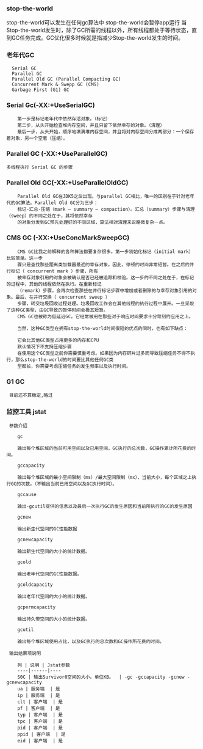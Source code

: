 ### stop-the-world
  stop-the-world可以发生在任何gc算法中
  stop-the-world会暂停app运行
  当Stop-the-world发生时，除了GC所需的线程以外，所有线程都处于等待状态，直到GC任务完成。GC优化很多时候就是指减少Stop-the-world发生的时间。

### 老年代GC
      Serial GC
      Parallel GC
      Parallel Old GC (Parallel Compacting GC)
      Concurrent Mark & Swepp GC (CMS)
      Garbage First (G1) GC

### Serial Gc(-XX:+UseSerialGC)
        第一步是标记老年代中依然存活对象。（标记）
        第二步，从头开始检查堆内存空间，并且只留下依然幸存的对象。（清理）
        最后一步，从头开始，顺序地填满堆内存空间，并且将对内存空间分成两部分：一个保存着对象，另一个空着（压缩）。

### Parallel GC (-XX:+UseParallelGC)
    多线程执行 Serial GC 的步骤

### Parallel Old GC(-XX:+UseParallelOldGC)
        Parallel Old GC在JDK5之后出现。与parallel GC相比，唯一的区别在于针对老年代的GC算法。Parallel Old GC分为三步：
        标记-汇总-压缩（mark – summary – compaction）。汇总（summary）步骤与清理（sweep）的不同之处在于，其将依然幸存
        的对象分发到GC预先处理好的不同区域，算法相对清理来说略微复杂一点。

### CMS GC (-XX:+UseConcMarkSweepGC)
        CMS GC比我之前解释的各种算法都要复杂很多。第一步初始化标记（initial mark） 比较简单。这一步
        骤只是查找那些距离类加载器最近的幸存对象。因此，停顿的时间非常短暂。在之后的并行标记（ concurrent mark ）步骤，所有
        被幸存对象引用的对象会被确认是否已经被追踪和校验。这一步的不同之处在于，在标记的过程中，其他的线程依然在执行。在重新标记
        （remark）步骤，会再次检查那些在并行标记步骤中增加或者删除的与幸存对象引用的对象。最后，在并行交换（ concurrent sweep ）
        步骤，转交垃圾回收过程处理。垃圾回收工作会在其他线程的执行过程中展开。一旦采取了这种GC类型，由GC导致的暂停时间会极其短暂。
        CMS GC也被称为低延迟GC。它经常被用在那些对于响应时间要求十分苛刻的应用之上。

        当然，这种GC类型在拥有stop-the-world时间很短的优点的同时，也有如下缺点：

        它会比其他GC类型占用更多的内存和CPU
        默认情况下不支持压缩步骤
        在使用这个GC类型之前你需要慎重考虑。如果因为内存碎片过多而导致压缩任务不得不执行，那么stop-the-world的时间要比其他任何GC类
        型都长，你需要考虑压缩任务的发生频率以及执行时间。

###  G1 GC

     目前还不算稳定,略过


### 监控工具 jstat
     参数介绍

        gc

        输出每个堆区域的当前可用空间以及已用空间，GC执行的总次数，GC操作累计所花费的时间。

        gccapacity

        输出每个堆区域的最小空间限制（ms）/最大空间限制（mx），当前大小，每个区域之上执行GC的次数。（不输出当前已用空间以及GC执行时间）。

        gccause

        输出-gcutil提供的信息以及最后一次执行GC的发生原因和当前所执行的GC的发生原因

        gcnew

        输出新生代空间的GC性能数据

        gcnewcapacity

        输出新生代空间的大小的统计数据。

        gcold

        输出老年代空间的GC性能数据。

        gcoldcapacity

        输出老年代空间的大小的统计数据。

        gcpermcapacity

        输出持久带空间的大小的统计数据。

        gcutil

        输出每个堆区域使用占比，以及GC执行的总次数和GC操作所花费的时间。

     输出结果项说明

        列 | 说明 | Jstat参数
        ----|------|----
        S0C | 输出Survivor0空间的大小。单位KB。  | -gc -gccapacity -gcnew -gcnewcapacity
        ua | 服务端  | 是
        ip | 服务端  | 是
        clt | 客户端  | 是
        pf | 客户端  | 是
        typ | 客户端  | 是
        tpc | 客户端  | 是
        pid | 客户端  | 是
        ppid | 客户端  | 是
        eid | 客户端  | 是